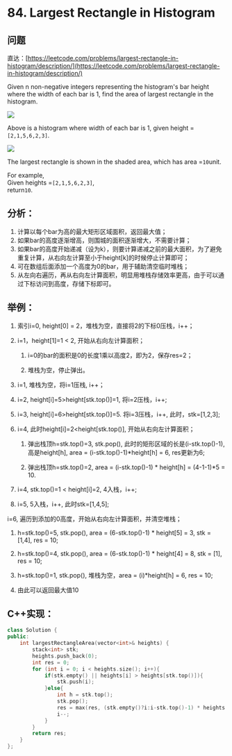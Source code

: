 # 84. Largest Rectangle in Histogram

## 问题

直达：[https://leetcode.com/problems/largest-rectangle-in-histogram/description/](https://leetcode.com/problems/largest-rectangle-in-histogram/description/)

Given n non-negative integers representing the histogram's bar height where the width of each bar is 1, find the area of largest rectangle in the histogram.

![](https://leetcode.com/static/images/problemset/histogram.png)

Above is a histogram where width of each bar is 1, given height =`[2,1,5,6,2,3]`.

![](https://leetcode.com/static/images/problemset/histogram_area.png)  


The largest rectangle is shown in the shaded area, which has area =`10`unit.

For example,  
Given heights =`[2,1,5,6,2,3]`,  
return`10`.

## 分析：

1. 计算以每个bar为高的最大矩形区域面积，返回最大值；
2. 如果bar的高度逐渐增高，则围城的面积逐渐增大，不需要计算；
3. 如果bar的高度开始递减（设为k），则要计算递减之前的最大面积，为了避免重复计算，从右向左计算至小于height\[k\]的时候停止计算即可；
4. 可在数组后面添加一个高度为0的bar，用于辅助清空临时堆栈；
5. 从左向右遍历，再从右向左计算面积，明显用堆栈存储效率更高，由于可以通过下标访问到高度，存储下标即可。

## 举例：

1. 索引i=0, height\[0\] = 2，堆栈为空，直接将2的下标0压栈，i++；
2. i=1，height\[1\]=1 &lt; 2, 开始从右向左计算面积；

   1. i=0的bar的面积是0的长度1乘以高度2，即为2，保存res=2；

   2. 堆栈为空，停止弹出。

3. i=1, 堆栈为空，将i=1压栈, i++；

4. i=2, height\[i\]=5&gt;height\[stk.top\(\)\]=1, 将i=2压栈，i++;

5. i=3, height\[i\]=6&gt;height\[stk.top\(\)\]=5. 将i=3压栈，i++, 此时，stk=\[1,2,3\];

6. i=4, 此时height\[i\]=2&lt;height\[stk.top\(\)\], 开始从右向左计算面积；

   1. 弹出栈顶h=stk.top\(\)=3, stk.pop\(\), 此时的矩形区域的长是\(i-stk.top\(\)-1\), 高是height\[h\], area = \(i-stk.top\(\)-1\)\*height\[h\] = 6, res更新为6;

   2. 弹出栈顶h=stk.top\(\)=2, area = \(i-stk.top\(\)-1\) \* height\[h\] = \(4-1-1\)\*5 = 10.

7. i=4, stk.top\(\)=1 &lt; height\[i\]=2, 4入栈，i++;

8. i=5, 5入栈，i++, 此时stk=\[1,4,5\];

i=6, 遍历到添加的0高度，开始从右向左计算面积，并清空堆栈；

1. h=stk.top\(\)=5, stk.pop\(\), area = \(6-stk.top\(\)-1\) \* height\[5\] = 3, stk = \[1,4\], res = 10;

2. h=stk.top\(\)=4, stk.pop\(\), area = \(6-stk.top\(\)-1\) \* height\[4\] = 8, stk = \[1\], res = 10;

3. h=stk.top\(\)=1, stk.pop\(\), 堆栈为空，area = \(i\)\*height\[h\] = 6, res = 10;

4. 由此可以返回最大值10

## C++实现：

```cpp
class Solution {
public:
    int largestRectangleArea(vector<int>& heights) {
        stack<int> stk;
        heights.push_back(0);
        int res = 0;
        for (int i = 0; i < heights.size(); i++){
            if(stk.empty() || heights[i] > heights[stk.top()]){
                stk.push(i);
            }else{
                int h = stk.top();
                stk.pop();
                res = max(res, (stk.empty()?i:i-stk.top()-1) * heights[h]);
                i--;
            }
        }
        return res;
    }
};
```



